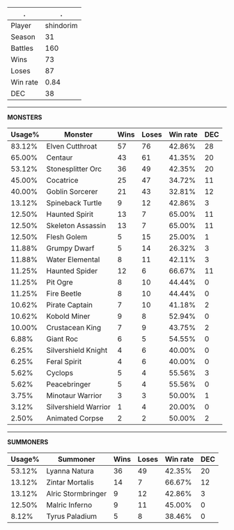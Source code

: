 .|.
|-|-
Player|shindorim
Season|31
Battles|160
Wins|73
Loses|87
Win rate|0.84
DEC|38

---
**MONSTERS**

Usage%|Monster|Wins|Loses|Win rate|DEC|
-|-|-|-|-|-|
83.12%|Elven Cutthroat|57|76|42.86%|28|
65.00%|Centaur|43|61|41.35%|20|
53.12%|Stonesplitter Orc|36|49|42.35%|20|
45.00%|Cocatrice|25|47|34.72%|11|
40.00%|Goblin Sorcerer|21|43|32.81%|12|
13.12%|Spineback Turtle|9|12|42.86%|3|
12.50%|Haunted Spirit|13|7|65.00%|11|
12.50%|Skeleton Assassin|13|7|65.00%|11|
12.50%|Flesh Golem|5|15|25.00%|1|
11.88%|Grumpy Dwarf|5|14|26.32%|3|
11.88%|Water Elemental|8|11|42.11%|3|
11.25%|Haunted Spider|12|6|66.67%|11|
11.25%|Pit Ogre|8|10|44.44%|0|
11.25%|Fire Beetle|8|10|44.44%|0|
10.62%|Pirate Captain|7|10|41.18%|2|
10.62%|Kobold Miner|9|8|52.94%|0|
10.00%|Crustacean King|7|9|43.75%|2|
6.88%|Giant Roc|6|5|54.55%|0|
6.25%|Silvershield Knight|4|6|40.00%|0|
6.25%|Feral Spirit|4|6|40.00%|0|
5.62%|Cyclops|5|4|55.56%|3|
5.62%|Peacebringer|5|4|55.56%|0|
3.75%|Minotaur Warrior|3|3|50.00%|1|
3.12%|Silvershield Warrior|1|4|20.00%|0|
2.50%|Animated Corpse|2|2|50.00%|2|

---
**SUMMONERS**

Usage%|Summoner|Wins|Loses|Win rate|DEC|
-|-|-|-|-|-|
53.12%|Lyanna Natura|36|49|42.35%|20|
13.12%|Zintar Mortalis|14|7|66.67%|12|
13.12%|Alric Stormbringer|9|12|42.86%|3|
12.50%|Malric Inferno|9|11|45.00%|0|
8.12%|Tyrus Paladium|5|8|38.46%|0|
